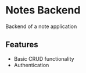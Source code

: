 # Notes Backend
Backend of a note application

## Features
- Basic CRUD functionality
- Authentication
